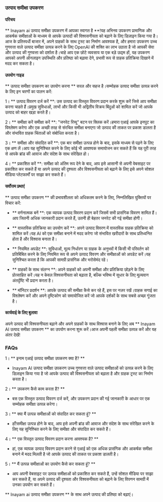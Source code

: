 ### उत्पाद समीक्षा उपकरण

#### परिचय
** Inayam ai उत्पाद समीक्षा उपकरण में आपका स्वागत है **!यह अभिनव उपकरण प्रामाणिक और आकर्षक समीक्षाओं के माध्यम से आपके उत्पादों की विश्वसनीयता को बढ़ाने के लिए डिज़ाइन किया गया है।आज के प्रतिस्पर्धी बाजार में, अपने ग्राहकों के साथ ट्रस्ट का निर्माण आवश्यक है, और हमारा उपकरण उच्च गुणवत्ता वाले उत्पाद समीक्षा उत्पन्न करने के लिए OpenAI की शक्ति का लाभ उठाता है जो आपकी सेवा और उत्पाद की गुणवत्ता को दर्शाता है।चाहे आप एक छोटे व्यवसाय या एक बड़े उद्यम हों, यह उपकरण आपको अपनी ऑनलाइन उपस्थिति और प्रतिष्ठा को बढ़ावा देने, प्रभावी रूप से ग्राहक प्रतिक्रिया दिखाने में मदद कर सकता है।

#### उपयोग गाइड
** उत्पाद समीक्षा उपकरण का उपयोग करना ** सरल और सहज है।सम्मोहक उत्पाद समीक्षा उत्पन्न करने के लिए इन चरणों का पालन करें:

1। ** उत्पाद विवरण दर्ज करें **: उस उत्पाद का विस्तृत विवरण प्रदान करके शुरू करें जिसे आप समीक्षा करना चाहते हैं।प्रमुख सुविधाओं, लाभों और किसी भी अद्वितीय विक्रय बिंदुओं को शामिल करें जो आपके उत्पाद को बाहर खड़ा करते हैं।

2। ** समीक्षा करें समीक्षा करें **: "जनरेट रिव्यू" बटन पर क्लिक करें।हमारा एआई आपके इनपुट का विश्लेषण करेगा और एक अच्छी तरह से संरचित समीक्षा बनाएगा जो उत्पाद की ताकत पर प्रकाश डालता है और संभावित ग्राहक चिंताओं को संबोधित करता है।

3। ** समीक्षा और संपादित करें **: एक बार समीक्षा उत्पन्न होने के बाद, इसके माध्यम से पढ़ने के लिए एक क्षण लें।आप यह सुनिश्चित करने के लिए कोई भी आवश्यक समायोजन कर सकते हैं कि यह पूरी तरह से आपके ब्रांड की आवाज और संदेश के साथ संरेखित हो।

4। ** प्रकाशित करें **: समीक्षा को अंतिम रूप देने के बाद, आप इसे आसानी से अपनी वेबसाइट पर प्रकाशित कर सकते हैं या अपने उत्पाद की दृश्यता और विश्वसनीयता को बढ़ाने के लिए इसे अपने सोशल मीडिया प्लेटफार्मों पर साझा कर सकते हैं।

#### सर्वोत्तम प्रथाएं
** उत्पाद समीक्षा उपकरण ** की प्रभावशीलता को अधिकतम करने के लिए, निम्नलिखित युक्तियों पर विचार करें:

- ** वर्णनात्मक बनें **: एक व्यापक उत्पाद विवरण प्रदान करें जिसमें सभी प्रासंगिक विवरण शामिल हैं।आप जितनी अधिक जानकारी प्रदान करते हैं, उतनी ही बेहतर जनरेट की गई समीक्षा होगी।

- ** वास्तविक प्रतिक्रिया का उपयोग करें **: अपने उत्पाद विवरण में वास्तविक ग्राहक प्रतिक्रिया को शामिल करें।यह AI को एक समीक्षा बनाने में मदद करेगा जो संभावित खरीदारों के साथ प्रतिध्वनित होता है और विश्वास बनाता है।

- ** नियमित अपडेट **: सुविधाओं, मूल्य निर्धारण या ग्राहक के अनुभवों में किसी भी परिवर्तन को प्रतिबिंबित करने के लिए नियमित रूप से अपने उत्पाद विवरण और समीक्षाओं को अपडेट करें।यह सुनिश्चित करता है कि आपकी सामग्री प्रासंगिक और भरोसेमंद रहे।

- ** ग्राहकों के साथ संलग्न **: अपने ग्राहकों को अपनी समीक्षा और प्रतिक्रिया छोड़ने के लिए प्रोत्साहित करें।यह न केवल विश्वसनीयता को बढ़ाता है, बल्कि भविष्य में सुधार के लिए मूल्यवान अंतर्दृष्टि भी प्रदान करता है।

- ** मॉनिटर प्रदर्शन **: आपके उत्पाद की समीक्षा कैसे कर रहे हैं, इस पर नज़र रखें।ग्राहक सगाई का विश्लेषण करें और अपने दृष्टिकोण को समायोजित करें जो आपके दर्शकों के साथ सबसे अच्छा गूंजता है।

#### कार्यवाई के लिए बुलावा
अपने उत्पाद की विश्वसनीयता बढ़ाने और अपने ग्राहकों के साथ विश्वास बनाने के लिए अब ** Inayam AI उत्पाद समीक्षा उपकरण ** का उपयोग करना शुरू करें।आज अपनी पहली समीक्षा उत्पन्न करें और यह अंतर देखें!

### FAQs

1। ** इनाम एआई उत्पाद समीक्षा उपकरण क्या है? **
- Inayam AI उत्पाद समीक्षा उपकरण उच्च गुणवत्ता वाले उत्पाद समीक्षाओं को उत्पन्न करने के लिए डिज़ाइन किया गया है जो आपके उत्पाद की विश्वसनीयता को बढ़ाता है और ग्राहक ट्रस्ट का निर्माण करता है।

2। ** उपकरण कैसे काम करता है? **
- बस एक विस्तृत उत्पाद विवरण दर्ज करें, और उपकरण प्रदान की गई जानकारी के आधार पर एक सम्मोहक समीक्षा उत्पन्न करेगा।

3। ** क्या मैं उत्पन्न समीक्षाओं को संपादित कर सकता हूं? **
- हाँ!समीक्षा उत्पन्न होने के बाद, आप इसे अपनी ब्रांड की आवाज और संदेश के साथ संरेखित करने के लिए यह सुनिश्चित करने के लिए समीक्षा और संपादित कर सकते हैं।

4। ** एक विस्तृत उत्पाद विवरण प्रदान करना आवश्यक है? **
- हां, एक व्यापक उत्पाद विवरण प्रदान करने से एआई को एक अधिक प्रासंगिक और आकर्षक समीक्षा बनाने में मदद मिलती है जो आपके उत्पाद की ताकत पर प्रकाश डालती है।

5। ** मैं उत्पन्न समीक्षाओं का उपयोग कैसे कर सकता हूं? **
- आप अपनी वेबसाइट पर उत्पन्न समीक्षाओं को प्रकाशित कर सकते हैं, उन्हें सोशल मीडिया पर साझा कर सकते हैं, या अपने उत्पाद की दृश्यता और विश्वसनीयता को बढ़ाने के लिए विपणन सामग्री में उनका उपयोग कर सकते हैं।

** Inayam ai उत्पाद समीक्षा उपकरण ** के साथ अपने उत्पाद की प्रतिष्ठा को बढ़ाएं।